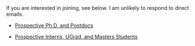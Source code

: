 <span class="applyheading">
  If you are interested in joining, see below.  I am unlikely to respond to direct emails.
</span>
  

* [Prospective Ph.D. and Postdocs](./apply.html)
<!--* [Prospective Interns, UGrad, and Masters Students](https://docs.google.com/forms/d/1-s1SwcpY0WBnRrzlrQfSrcxSCeOAymOHfU-sHroUXfU/viewform)-->
* [Prospective Interns, UGrad, and Masters Students](https://ewuuu.wufoo.com/forms/z1mh8vwi1q2p3tp/)

